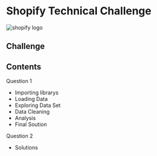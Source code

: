 # Shopify Technical Challenge
![shopify logo](https://user-images.githubusercontent.com/63667951/133675379-6c703fd6-9910-4776-8483-b53b8c4ab28d.png)


## Challenge

## Contents
Question 1
- Importing librarys
- Loading Data
- Exploring Data Set
- Data Cleaning
- Analysis
- Final Soution

Question 2
- Solutions
